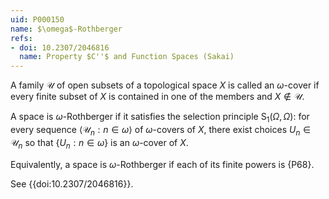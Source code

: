 ```yaml
---
uid: P000150
name: $\omega$-Rothberger
refs:
- doi: 10.2307/2046816
  name: Property $C''$ and Function Spaces (Sakai)
---
```

A family $\mathcal U$ of open subsets of a topological space $X$ is called an $\omega$-cover if every finite subset of $X$ is contained in one of the members and $X \not\in \mathcal U$.

A space is $\omega$-Rothberger if it satisfies the selection principle $\mathsf S_1(\Omega,\Omega)$: for every sequence $\langle \mathscr U_n : n \in \omega \rangle$ of $\omega$-covers of $X$, there exist choices $U_n \in \mathscr U_n$ so that $\{ U_n :n \in \omega \}$ is an $\omega$-cover of $X$.

Equivalently, a space is $\omega$-Rothberger if each of its finite powers is {P68}.

See {{doi:10.2307/2046816}}.
